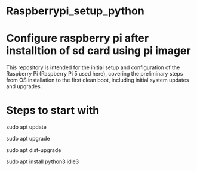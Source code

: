 # Raspberrypi_setup_python
# Configure raspberry pi after installtion of sd card using pi imager

This repository is intended for the initial setup and configuration of the Raspberry Pi (Raspberry Pi 5 used here), covering the preliminary steps from OS installation to the first clean boot, including initial system updates and upgrades.

# Steps to start with

sudo apt update


sudo apt upgrade


sudo apt dist-upgrade 


sudo apt install python3 idle3


